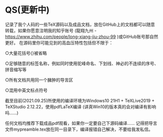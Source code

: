 # QS(更新中)

记录了我个人码的一些TeX源码以及成品文档，放在GitHub上的文档都可以随意转载，如果你愿意注明我的知乎账号 (龍翔九州 - https://www.zhihu.com/people/long-xiang-jiu-zhou-99 )或GitHub账号那自然更好。 在源码里你可能见到的高血压特性包括但不限于：

○大量花括号{}被省略

○足够随意的标签名称，例如同时使用驼峰命名、下划线、神必的不连续的序号、拼音缩写等

○所有文档共用同一个臃肿的导言区

○混用中英文标点符号

截至目前(2021.09.25)所使用的编译环境为Windows10 21H1 + TeXLive2019 + TeXStudio 2.12.22，使用pdfLaTeX编译 (讲真Win10的版本真的会对编译有影响吗……)

任何文档均推荐下载成品pdf观看，如果你一定要自己下源码编译…… 记得把导言文件mypreamble.tex放在同一目录下，编译报错自己解决，不要给我发私信。
